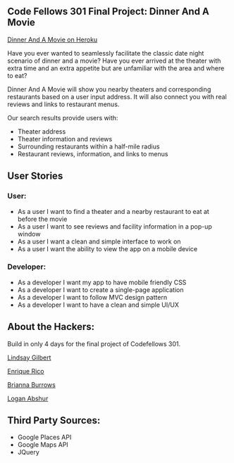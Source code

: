 ## Code Fellows 301 Final Project: Dinner And A Movie

[Dinner And A Movie on Heroku](http://dinner-and-a-movie.herokuapp.com/)

Have you ever wanted to seamlessly facilitate the classic date night scenario of dinner and a movie? Have you ever arrived at the theater with extra time and an extra appetite but are unfamiliar with the area and where to eat? 

Dinner And A Movie will show you nearby theaters and corresponding restaurants based on a user input address. It will also connect you with real reviews and links to restaurant menus.

Our search results provide users with:
- Theater address
- Theater information and reviews
- Surrounding restaurants within a half-mile radius
- Restaurant reviews, information, and links to menus

## User Stories

### User:
- As a user I want to find a theater and a nearby restaurant to eat at before the movie
- As a user I want to see reviews and facility information in a pop-up window
- As a user I want a clean and simple interface to work on
- As a user I want the ability to view the app on a mobile device


### Developer:
- As a developer I want my app to have mobile friendly CSS
- As a developer I want to create a single-page application
- As a developer I want to follow MVC design pattern
- As a developer I want to have a clean and simple UI/UX


## About the Hackers:

Build in only 4 days for the final project of Codefellows 301.

[Lindsay Gilbert](https://github.com/lindsgil)

[Enrique Rico](https://github.com/)

[Brianna Burrows](https://github.com/brisourceful)

[Logan Abshur](https://github.com/)


## Third Party Sources:

- Google Places API
- Google Maps API
- JQuery
